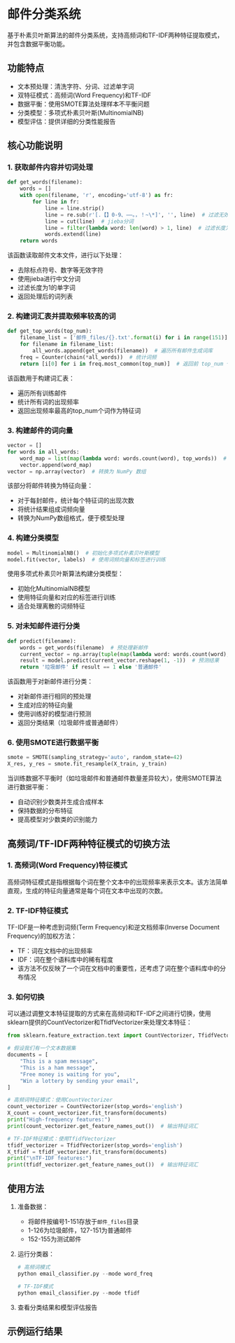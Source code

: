 # 邮件分类系统

基于朴素贝叶斯算法的邮件分类系统，支持高频词和TF-IDF两种特征提取模式，并包含数据平衡功能。

## 功能特点

- 文本预处理：清洗字符、分词、过滤单字词
- 双特征模式：高频词(Word Frequency)和TF-IDF
- 数据平衡：使用SMOTE算法处理样本不平衡问题
- 分类模型：多项式朴素贝叶斯(MultinomialNB)
- 模型评估：提供详细的分类性能报告

## 核心功能说明

### 1. 获取邮件内容并切词处理

```python
def get_words(filename):
    words = []
    with open(filename, 'r', encoding='utf-8') as fr:
        for line in fr:
            line = line.strip()
            line = re.sub(r'[.【】0-9、——。，！~\*]', '', line)  # 过滤无效字符
            line = cut(line)  # jieba分词
            line = filter(lambda word: len(word) > 1, line)  # 过滤长度为1的词
            words.extend(line)
    return words
```

该函数读取邮件文本文件，进行以下处理：
- 去除标点符号、数字等无效字符
- 使用jieba进行中文分词
- 过滤长度为1的单字词
- 返回处理后的词列表

### 2. 构建词汇表并提取频率较高的词

```python
def get_top_words(top_num):
    filename_list = ['邮件_files/{}.txt'.format(i) for i in range(151)]
    for filename in filename_list:
        all_words.append(get_words(filename))  # 遍历所有邮件生成词库
    freq = Counter(chain(*all_words))  # 统计词频
    return [i[0] for i in freq.most_common(top_num)]  # 返回前 top_num 个高频词
```

该函数用于构建词汇表：
- 遍历所有训练邮件
- 统计所有词的出现频率
- 返回出现频率最高的top_num个词作为特征词

### 3. 构建邮件的词向量

```python
vector = []
for words in all_words:
    word_map = list(map(lambda word: words.count(word), top_words))  # 统计每个特征词的词频
    vector.append(word_map)
vector = np.array(vector)  # 转换为 NumPy 数组
```

该部分将邮件转换为特征向量：
- 对于每封邮件，统计每个特征词的出现次数
- 将统计结果组成词频向量
- 转换为NumPy数组格式，便于模型处理

### 4. 构建分类模型

```python
model = MultinomialNB()  # 初始化多项式朴素贝叶斯模型
model.fit(vector, labels)  # 使用词频向量和标签进行训练
```

使用多项式朴素贝叶斯算法构建分类模型：
- 初始化MultinomialNB模型
- 使用特征向量和对应的标签进行训练
- 适合处理离散的词频特征

### 5. 对未知邮件进行分类

```python
def predict(filename):
    words = get_words(filename)  # 预处理新邮件
    current_vector = np.array(tuple(map(lambda word: words.count(word), top_words)))  # 生成词频向量
    result = model.predict(current_vector.reshape(1, -1))  # 预测结果
    return '垃圾邮件' if result == 1 else '普通邮件'
```

该函数用于对新邮件进行分类：
- 对新邮件进行相同的预处理
- 生成对应的特征向量
- 使用训练好的模型进行预测
- 返回分类结果（垃圾邮件或普通邮件）

### 6. 使用SMOTE进行数据平衡

```python
smote = SMOTE(sampling_strategy='auto', random_state=42)
X_res, y_res = smote.fit_resample(X_train, y_train)
```

当训练数据不平衡时（如垃圾邮件和普通邮件数量差异较大），使用SMOTE算法进行数据平衡：
- 自动识别少数类并生成合成样本
- 保持数据的分布特征
- 提高模型对少数类的识别能力

## 高频词/TF-IDF两种特征模式的切换方法

### 1. 高频词(Word Frequency)特征模式

高频词特征模式是指根据每个词在整个文本中的出现频率来表示文本。该方法简单直观，生成的特征向量通常是每个词在文本中出现的次数。

### 2. TF-IDF特征模式

TF-IDF是一种考虑到词频(Term Frequency)和逆文档频率(Inverse Document Frequency)的加权方法：
- TF：词在文档中的出现频率
- IDF：词在整个语料库中的稀有程度
- 该方法不仅反映了一个词在文档中的重要性，还考虑了词在整个语料库中的分布情况

### 3. 如何切换

可以通过调整文本特征提取的方式来在高频词和TF-IDF之间进行切换，使用sklearn提供的CountVectorizer和TfidfVectorizer来处理文本特征：

```python
from sklearn.feature_extraction.text import CountVectorizer, TfidfVectorizer

# 假设我们有一个文本数据集
documents = [
    "This is a spam message",
    "This is a ham message",
    "Free money is waiting for you",
    "Win a lottery by sending your email",
]

# 高频词特征模式：使用CountVectorizer
count_vectorizer = CountVectorizer(stop_words='english')
X_count = count_vectorizer.fit_transform(documents)
print("High-frequency features:")
print(count_vectorizer.get_feature_names_out())  # 输出特征词汇

# TF-IDF特征模式：使用TfidfVectorizer
tfidf_vectorizer = TfidfVectorizer(stop_words='english')
X_tfidf = tfidf_vectorizer.fit_transform(documents)
print("\nTF-IDF features:")
print(tfidf_vectorizer.get_feature_names_out())  # 输出特征词汇
```

## 使用方法

1. 准备数据：
   - 将邮件按编号1-151存放于`邮件_files`目录
   - 1-126为垃圾邮件，127-151为普通邮件
   - 152-155为测试邮件

2. 运行分类器：
   ```python
   # 高频词模式
   python email_classifier.py --mode word_freq
   
   # TF-IDF模式
   python email_classifier.py --mode tfidf
   ```

3. 查看分类结果和模型评估报告

## 示例运行结果


